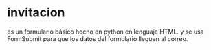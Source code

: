 # invitacion
es un formulario básico hecho en python en lenguaje HTML. y se usa FormSubmit para que los datos del formulario lleguen al correo. 
